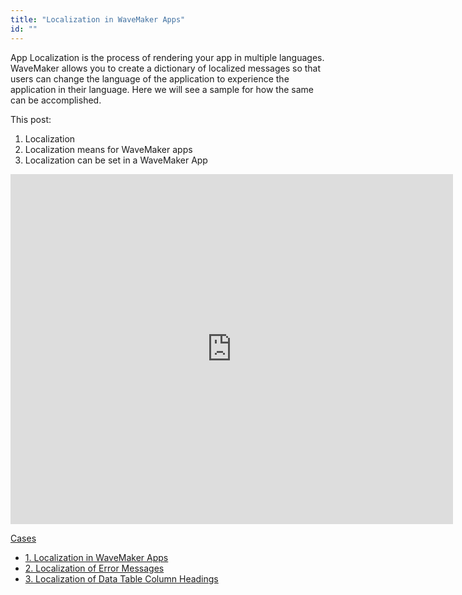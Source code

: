 ```yaml
---
title: "Localization in WaveMaker Apps"
id: ""
---
```


App Localization is the process of rendering your app in multiple languages. WaveMaker allows you to create a dictionary of localized messages so that users can change the language of the application to experience the application in their language. Here we will see a sample for how the same can be accomplished.

This post:

1. Localization
2. Localization means for WaveMaker apps
3. Localization can be set in a WaveMaker App

<iframe src="https://docs.google.com/presentation/d/e/2PACX-1vRjmVw1gYz-_hTDynYBIi4AMODyX1_qx-6ETIjm8bPtxcbFk0x2MzcU2AylROhblrcVx7LpzRNPFwqi/embed?start=false&amp;loop=false&amp;delayms=3000" frameborder="0" width="708" height="560" allowfullscreen="true" mozallowfullscreen="true" webkitallowfullscreen="true"></iframe>

[Cases](/learn/app-development/ui-design/use-cases-ui-design/)

- [1\. Localization in WaveMaker Apps](#)
- [2\. Localization of Error Messages](/learn/how-tos/localization-error-messages/)
- [3\. Localization of Data Table Column Headings](/learn/how-tos/localization-data-table-column-headings/)
